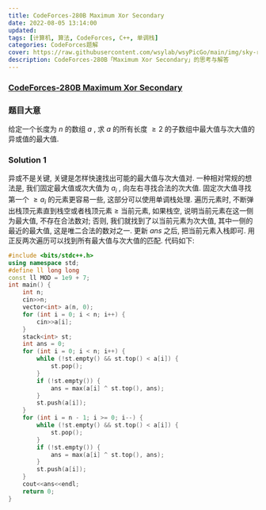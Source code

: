 ```yaml
---
title: CodeForces-280B Maximum Xor Secondary 
date: 2022-08-05 13:14:00
updated:
tags: [计算机, 算法, CodeForces, C++, 单调栈]
categories: CodeForces题解
cover: https://raw.githubusercontent.com/wsylab/wsyPicGo/main/img/sky-rose.jpg
description: CodeForces-280B「Maximum Xor Secondary」的思考与解答
---
```

### [CodeForces-280B Maximum Xor Secondary](http://codeforces.com/problemset/problem/280/B)
### 题目大意
给定一个长度为 $n$ 的数组 $a$ , 求 $a$ 的所有长度 $\geq 2$ 的子数组中最大值与次大值的异或值的最大值.
### Solution 1
异或不是关键, 关键是怎样快速找出可能的最大值与次大值对. 一种相对常规的想法是, 我们固定最大值或次大值为 $a_i$ , 向左右寻找合法的次大值. 固定次大值寻找第一个 $\geq a_i$ 的元素更容易一些, 这部分可以使用单调栈处理. 遍历元素时, 不断弹出栈顶元素直到栈空或者栈顶元素 $\geq$ 当前元素, 如果栈空, 说明当前元素在这一侧为最大值, 不存在合法数对; 否则, 我们就找到了以当前元素为次大值, 其中一侧的最近的最大值, 这是唯二合法的数对之一. 更新 $ans$ 之后, 把当前元素入栈即可. 用正反两次遍历可以找到所有最大值与次大值的匹配.
代码如下:
```C++
#include <bits/stdc++.h>
using namespace std;
#define ll long long
const ll MOD = 1e9 + 7;
int main() {
    int n;
    cin>>n;
    vector<int> a(n, 0);
    for (int i = 0; i < n; i++) {
        cin>>a[i];
    }
    stack<int> st;
    int ans = 0;
    for (int i = 0; i < n; i++) {
        while (!st.empty() && st.top() < a[i]) {
            st.pop();
        }
        if (!st.empty()) {
            ans = max(a[i] ^ st.top(), ans);
        }
        st.push(a[i]);
    }
    for (int i = n - 1; i >= 0; i--) {
        while (!st.empty() && st.top() < a[i]) {
            st.pop();
        }
        if (!st.empty()) {
            ans = max(a[i] ^ st.top(), ans);
        }
        st.push(a[i]);
    }
    cout<<ans<<endl;
    return 0;
}
```